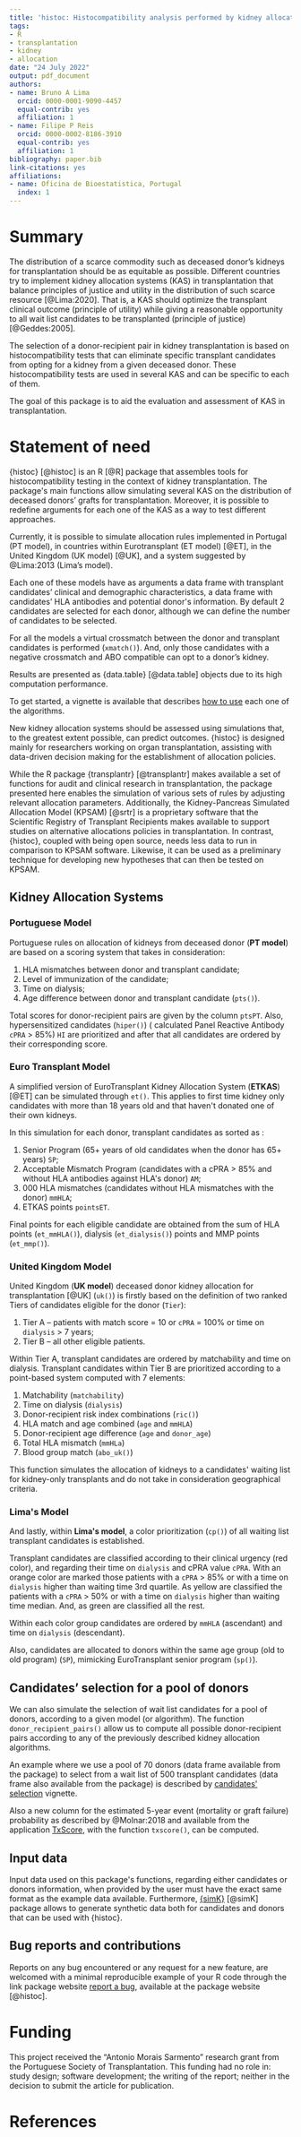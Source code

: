 ```yaml
---
title: 'histoc: Histocompatibility analysis performed by kidney allocation systems'
tags:
- R
- transplantation
- kidney
- allocation
date: "24 July 2022"
output: pdf_document
authors:
- name: Bruno A Lima
  orcid: 0000-0001-9090-4457
  equal-contrib: yes
  affiliation: 1
- name: Filipe P Reis
  orcid: 0000-0002-8186-3910
  equal-contrib: yes
  affiliation: 1
bibliography: paper.bib
link-citations: yes
affiliations:
- name: Oficina de Bioestatistica, Portugal
  index: 1
---
```


# Summary

The distribution of a scarce commodity such as deceased donor’s kidneys for transplantation should be as equitable as possible. Different countries try to implement kidney allocation systems (KAS) in transplantation that balance principles of justice and utility in the distribution of such scarce resource [@Lima:2020]. That is, a KAS should optimize the transplant clinical outcome (principle of utility) while giving a reasonable opportunity to all wait list candidates to be transplanted (principle of justice) [@Geddes:2005].

The selection of a donor-recipient pair in kidney transplantation is based on histocompatibility tests that can eliminate specific transplant candidates from opting for a kidney from a given deceased donor. These histocompatibility tests are used in several KAS and can be specific to each of them.

The goal of this package is to aid the evaluation and assessment of KAS in transplantation.

# Statement of need

{histoc} [@histoc] is an R [@R] package that assembles tools for histocompatibility testing in the context of kidney transplantation. The package's main functions allow simulating several KAS on the distribution of deceased donors’ grafts for transplantation. Moreover, it is possible to redefine arguments for each one of the KAS as a way to test different approaches.

Currently, it is possible to simulate allocation rules implemented in Portugal (PT model), in countries within Eurotransplant (ET model) [@ET], in the United Kingdom (UK model) [@UK], and a system suggested by @Lima:2013 (Lima’s model).

Each one of these models have as arguments a data frame with transplant candidates’ clinical and demographic characteristics, a data frame with candidates’ HLA antibodies and potential donor's information. By default 2 candidates are selected for each donor, although we can define the number of candidates to be selected.

For all the models a virtual crossmatch between the donor and transplant candidates is performed (`xmatch()`). And, only those candidates with a negative crossmatch and ABO compatible can opt to a donor’s kidney.

Results are presented as {data.table} [@data.table] objects due to its high computation performance.

To get started, a vignette is available that describes [how to use](https://txopen.github.io/histoc/articles/how_to.html) each one of the algorithms.

New kidney allocation systems should be assessed using simulations that, to the greatest extent possible, can predict outcomes. {histoc} is designed mainly for researchers working on organ transplantation, assisting with data-driven decision making for the establishment of allocation policies.

While the R package {transplantr} [@transplantr] makes available a set of functions for audit and clinical research in transplantation, the package presented here enables the simulation of various sets of rules by adjusting relevant allocation parameters. Additionally, the Kidney-Pancreas Simulated Allocation Model (KPSAM) [@srtr] is a proprietary software that the Scientific Registry of Transplant Recipients makes available to support studies on alternative allocations policies in transplantation. In contrast, {histoc}, coupled with being open source, needs less data to run in comparison to KPSAM software. Likewise, it can be used as a preliminary technique for developing new hypotheses that can then be tested on KPSAM.

## Kidney Allocation Systems

### Portuguese Model

Portuguese rules on allocation of kidneys from deceased donor (**PT model**) are based on a scoring system that takes in consideration:  

1. HLA mismatches between donor and transplant candidate; 
1. Level of immunization of the candidate; 
1. Time on dialysis;
1. Age difference between donor and transplant candidate (`pts()`). 

Total scores for donor-recipient pairs are given by the column `ptsPT`. Also, hypersensitized candidates (`hiper()`) ( calculated Panel Reactive Antibody `cPRA` > 85%) `HI` are prioritized and after that
all candidates are ordered by their corresponding score.

### Euro Transplant Model

A simplified version of EuroTransplant Kidney Allocation System (**ETKAS**) [@ET] can be simulated through `et()`. This applies to first time kidney only candidates with more than 18 years old and that haven't donated one of their own kidneys.  

In this simulation for each donor, transplant candidates as sorted as :

1. Senior Program (65+ years of old candidates when the donor has 65+ years) `SP`;
1. Acceptable Mismatch Program (candidates with a cPRA > 85% and without HLA antibodies against HLA's donor) `AM`;
1. 000 HLA mismatches (candidates without HLA mismatches with the donor) `mmHLA`;
1. ETKAS points `pointsET`.

Final points for each eligible candidate are obtained from the sum of HLA points (`et_mmHLA()`), dialysis (`et_dialysis()`) points and MMP points (`et_mmp()`).

### United Kingdom Model

United Kingdom (**UK model**) deceased donor kidney allocation for transplantation [@UK] (`uk()`) is firstly based on the definition of two ranked Tiers of candidates eligible for the donor (`Tier`):

1. Tier A – patients with match score = 10 or `cPRA` = 100% or time on `dialysis` > 7 years;
1. Tier B – all other eligible patients.

Within Tier A, transplant candidates are ordered by matchability and time on dialysis. Transplant candidates within Tier B are prioritized according to a point-based system computed with 7 elements:

1. Matchability (`matchability`)
1. Time on dialysis (`dialysis`)
1. Donor-recipient risk index combinations (`ric()`)
1. HLA match and age combined (`age` and `mmHLA`)
1. Donor-recipient age difference (`age` and `donor_age`)
1. Total HLA mismatch (`mmHLa`)
1. Blood group match (`abo_uk()`)

This function simulates the allocation of kidneys to a candidates' waiting list for kidney-only transplants and do not take in consideration geographical criteria.

### Lima's Model

And lastly, within **Lima's model**, a color prioritization (`cp()`) of all waiting list transplant candidates is established.

Transplant candidates are classified according to their clinical urgency (red color), and regarding their time on `dialysis` and cPRA value `cPRA`. With an orange color are marked those patients with a `cPRA` > 85% or with a time on `dialysis` higher than waiting time 3rd quartile. As yellow are classified the patients with a `cPRA` > 50% or with a time on `dialysis` higher than waiting time median. And, as green are classified all the rest.

Within each color group candidates are ordered by `mmHLA` (ascendant) and time on `dialysis` (descendant).

Also, candidates are allocated to donors within the same age group (old to old program) (`SP`), mimicking EuroTransplant senior program (`sp()`).

## Candidates’ selection for a pool of donors

We can also simulate the selection of wait list candidates for a pool of donors, according to a given model (or algorithm). 
The function `donor_recipient_pairs()` allow us to compute all possible donor-recipient pairs according to any of the previously described kidney allocation algorithms. 

An example where we use a pool of 70 donors (data frame available from the package) to select from a wait list of 500 transplant candidates (data frame also available from the package) is described by [candidates' selection](https://txopen.github.io/histoc/articles/cand_select.html) vignette.


Also a new column for the estimated 5-year event (mortality or graft failure) probability as described by @Molnar:2018 and available from the application [TxScore](https://balima.shinyapps.io/scoreTx/), with the function `txscore()`, can be computed.

## Input data

Input data used on this package's functions, regarding either candidates or donors information, when provided by the user must have the exact same format as the example data available. Furthermore, [{simK}](https://github.com/txopen/simK) [@simK] package allows to generate synthetic data both for candidates and donors that can be used with {histoc}.  

## Bug reports and contributions

Reports on any bug encountered or any request for a new feature, are welcomed with a minimal reproducible example of your R code through the link package website [report a bug](https://github.com/txopen/histoc/issues), available at the package website [@histoc].

# Funding

This project received the “Antonio Morais Sarmento” research grant from the Portuguese Society of Transplantation. This funding had no role in: study design; software development; the writing of the report; neither in the decision to submit the article for publication.

# References
